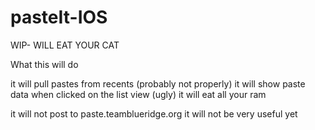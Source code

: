 # pasteIt-IOS
WIP- WILL EAT YOUR CAT


What this will do

it will pull pastes from recents (probably not properly)
it will show paste data when clicked on the list view (ugly)
it will eat all your ram

it will not post to paste.teamblueridge.org
it will not be very useful yet
